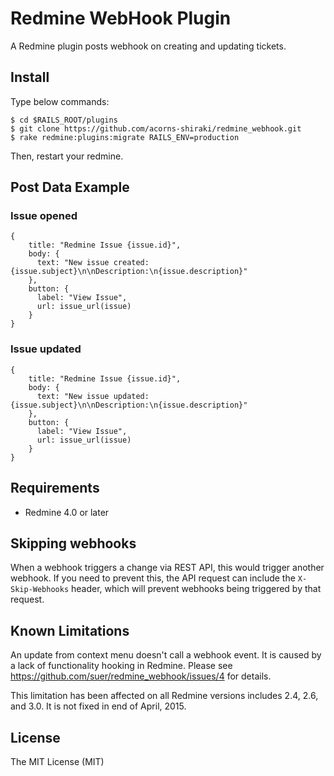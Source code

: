 Redmine WebHook Plugin
======================

A Redmine plugin posts webhook on creating and updating tickets.

Install
------------------------------
Type below commands:

    $ cd $RAILS_ROOT/plugins
    $ git clone https://github.com/acorns-shiraki/redmine_webhook.git
    $ rake redmine:plugins:migrate RAILS_ENV=production

Then, restart your redmine.

Post Data Example
------------------------------

### Issue opened

    {
        title: "Redmine Issue {issue.id}",
        body: {
          text: "New issue created: {issue.subject}\n\nDescription:\n{issue.description}"
        },
        button: {
          label: "View Issue",
          url: issue_url(issue)
        }
    }

### Issue updated

    {
        title: "Redmine Issue {issue.id}",
        body: {
          text: "New issue updated: {issue.subject}\n\nDescription:\n{issue.description}"
        },
        button: {
          label: "View Issue",
          url: issue_url(issue)
        }
    }

Requirements
------------------------------
* Redmine 4.0 or later


Skipping webhooks
------------------------------
When a webhook triggers a change via REST API, this would trigger another webhook.
If you need to prevent this, the API request can include the `X-Skip-Webhooks` header, which will prevent webhooks being triggered by that request.


Known Limitations
------------------------------

An update from context menu doesn't call a webhook event.
It is caused by a lack of functionality hooking in Redmine.
Please see https://github.com/suer/redmine_webhook/issues/4 for details.

This limitation has been affected on all Redmine versions includes 2.4, 2.6,
and 3.0. It is not fixed in end of April, 2015.


License
------------------------------
The MIT License (MIT)
